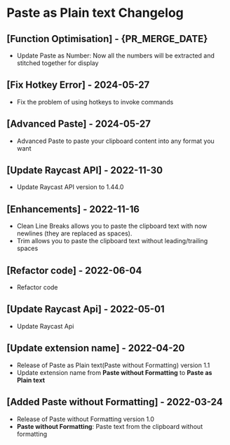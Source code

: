 # Paste as Plain text Changelog

## [Function Optimisation] - {PR_MERGE_DATE}

-  Update Paste as Number: Now all the numbers will be extracted and stitched together for display

## [Fix Hotkey Error] - 2024-05-27

-  Fix the problem of using hotkeys to invoke commands

## [Advanced Paste] - 2024-05-27

- Advanced Paste to paste your clipboard content into any format you want

## [Update Raycast API] - 2022-11-30

- Update Raycast API version to 1.44.0

## [Enhancements] - 2022-11-16

- Clean Line Breaks allows you to paste the clipboard text with now newlines (they are replaced as spaces).
- Trim allows you to paste the clipboard text without leading/trailing spaces

## [Refactor code] - 2022-06-04
- Refactor code

## [Update Raycast Api] - 2022-05-01
- Update Raycast Api

## [Update extension name] - 2022-04-20
- Release of Paste as Plain text(Paste without Formatting) version 1.1
- Update extension name from **Paste without Formatting** to **Paste as Plain text**

## [Added Paste without Formatting] - 2022-03-24
- Release of Paste without Formatting version 1.0
- **Paste without Formatting**: Paste text from the clipboard without formatting
